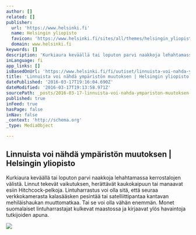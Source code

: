 ```yaml
---
author: []
related: []
publisher:
  url: 'https://www.helsinki.fi'
  name: Helsingin yliopisto
  favicon: 'https://www.helsinki.fi/sites/all/themes/helsingin_yliopisto/images/favicons/favicon.ico'
  domain: www.helsinki.fi
keywords: []
description: 'Kurkiaura keväällä tai loputon parvi naakkoja lehahtamassa kerrostalojen välistä. Linnut tekevät vaikutuksen, herättävät kaukokaipuun tai manaavat esiin Hitchcock-pelkoja. Lintuharrastus voi olla sitä, että seuraa verkkokamerasta kalasääsken pesintää tai satelliittipantaa kantavan mehiläishaukan muuttomatkaa. Tai se voi olla vähän enemmän. Monet suomalaiset lintuharrastajat kulkevat maastossa ja kirjaavat ylös havaintoja tutkijoiden apuna.'
inLanguage: fi
app_links: []
isBasedOnUrl: 'https://www.helsinki.fi/fi/uutiset/linnuista-voi-nahda-ympariston-muutoksen'
title: 'Linnuista voi nähdä ympäristön muutoksen | Helsingin yliopisto'
datePublished: '2016-03-17T19:16:04.690Z'
dateModified: '2016-03-17T19:13:58.971Z'
sourcePath: _posts/2016-03-17-linnuista-voi-nahda-ympariston-muutoksen-or-helsingin-yliopis.md
published: true
inFeed: true
hasPage: false
inNav: false
_context: 'http://schema.org'
_type: MediaObject

---
```

<article style=""><h1>Linnuista voi nähdä ympäristön muutoksen | Helsingin yliopisto</h1><p>Kurkiaura keväällä tai loputon parvi naakkoja lehahtamassa kerrostalojen välistä. Linnut tekevät vaikutuksen, herättävät kaukokaipuun tai manaavat esiin Hitchcock-pelkoja. Lintuharrastus voi olla sitä, että seuraa verkkokamerasta kalasääsken pesintää tai satelliittipantaa kantavan mehiläishaukan muuttomatkaa. Tai se voi olla vähän enemmän. Monet suomalaiset lintuharrastajat kulkevat maastossa ja kirjaavat ylös havaintoja tutkijoiden apuna.</p><img src="https://www.helsinki.fi/sites/default/files/thumbnails/image/1472x535px_lehikoinen.jpg" /></article>